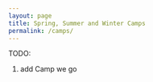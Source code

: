 ```yaml
---
layout: page
title: Spring, Summer and Winter Camps
permalink: /camps/
---
```


TODO:

1) add Camp we go

